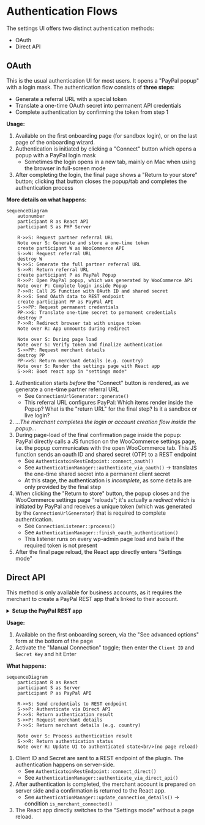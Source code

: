 # Authentication Flows

The settings UI offers two distinct authentication methods:

- OAuth
- Direct API

## OAuth

This is the usual authentication UI for most users. It opens a "PayPal popup" with a login mask.
The authentication flow consists of **three steps**:

- Generate a referral URL with a special token
- Translate a one-time OAuth secret into permanent API credentials
- Complete authentication by confirming the token from step 1

**Usage:**

1. Available on the first onboarding page (for sandbox login), or on the last page of the onboarding wizard.
2. Authentication is initiated by clicking a "Connect" button which opens a popup with a PayPal login mask
	- Sometimes the login opens in a new tab, mainly on Mac when using the browser in full-screen mode
3. After completing the login, the final page shows a "Return to your store" button; clicking that button closes the popup/tab and completes the authentication process

**More details on what happens:**

```mermaid
sequenceDiagram
	autonumber
    participant R as React API
	participant S as PHP Server
	
	R->>S: Request partner referral URL
	Note over S: Generate and store a one-time token
	create participant W as WooCommerce API
	S->>W: Request referral URL
	destroy W
	W->>S: Generate the full partner referral URL
	S->>R: Return referral URL
	create participant P as PayPal Popup
	R->>P: Open PayPal popup, which was generated by WooCommerce APi
	Note over P: Complete login inside Popup
	P->>R: Call JS function with OAuth ID and shared secret
	R->>S: Send OAuth data to REST endpoint
	create participant PP as PayPal API
	S->>PP: Request permanent credentials
	PP->>S: Translate one-time secret to permanent credentials
	destroy P
	P->>R: Redirect browser tab with unique token
	Note over R: App unmounts during redirect
	
	Note over S: During page load
	Note over S: Verify token and finalize authentication
	S->>PP: Request merchant details 
	destroy PP
	PP->>S: Return merchant details (e.g. country) 
	Note over S: Render the settings page with React app
	S->>R: Boot react app in "settings mode"
```

1. Authentication starts _before_ the "Connect" button is rendered, as we generate a one-time partner referral URL
	- See `ConnectionUrlGenerator::generate()`
	- This referral URL configures PayPal: Which items render inside the Popup? What is the "return
	  URL" for the final step? Is it a sandbox or live login?
2. _...The merchant completes the login or account creation flow inside the popup..._
3. During page-load of the final confirmation page inside the popup: PayPal directly calls a JS function on the WooCommerce settings page, i.e. the popup communicates with the open WooCommerce tab. This JS function sends an oauth ID and shared secret (OTP) to a REST endpoint
	- See `AuthenticatoinRestEndpoint::connect_oauth()`
	- See `AuthenticationManager::authenticate_via_oauth()` → translates the one-time shared secret
	  into a permanent client secret
	- At this stage, the authentication is _incomplete_, as some details are only provided by the
	  final step
4. When clicking the "Return to store" button, the popup closes and the WooCommerce settings page "reloads"; it's actually a _redirect_ which is initiated by PayPal and receives a unique token (which was generated by the `ConnectionUrlGenerator`) that is required to complete authentication.
	- See `ConnectionListener::process()`
	- See `AuthenticationManager::finish_oauth_authentication()`
	- This listener runs on every wp-admin page load and bails if the required token is not present
5. After the final page reload, the React app directly enters "Settings mode"

## Direct API

This method is only available for business accounts, as it requires the merchant to create a PayPal REST app that's linked to their account.

<details>
<summary><strong>Setup the PayPal REST app</strong></summary>

1. Visit https://developer.paypal.com/
2. In section "Apps & Credentials" click "Create App"
3. After the app is ready, it displays the `Client ID` and `Secret Key` values

</details>

**Usage:**

1. Available on the first onboarding screen, via the "See advanced options" form at the bottom of the page
2. Activate the "Manual Connection" toggle; then enter the `Client ID` and `Secret Key` and hit Enter

**What happens:**

```mermaid
sequenceDiagram
	participant R as React
	participant S as Server
	participant P as PayPal API
	
	R->>S: Send credentials to REST endpoint
	S->>P: Authenticate via Direct API
	P->>S: Return authentication result
	S->>P: Request merchant details
	P->>S: Return merchant details (e.g. country)

	Note over S: Process authentication result
	S->>R: Return authentication status
	Note over R: Update UI to authenticated state<br/>(no page reload)

```

1. Client ID and Secret are sent to a REST endpoint of the plugin. The authentication happens on server-side.
	- See `AuthenticatoinRestEndpoint::connect_direct()`
	- See `AuthenticationManager::authenticate_via_direct_api()`
2. After authentication is completed, the merchant account is prepared on server side and a confirmation is returned to the React app.
	- See `AuthenticationManager::update_connection_details()` → condition `is_merchant_connected()`
3. The React app directly switches to the "Settings mode" without a page reload.
